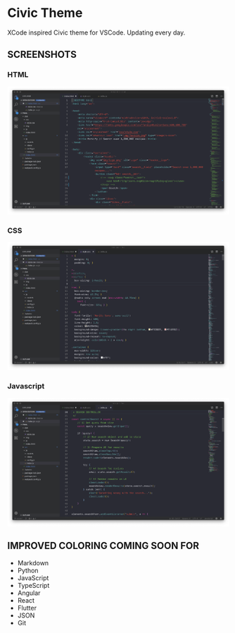 # Civic Theme

XCode inspired Civic theme for VSCode. Updating every day.

## SCREENSHOTS

### HTML

![HMTL](assets/html.png)

### CSS

![CSS](assets/css.png)

### Javascript

![JavaScript](assets/javascript.png)

## IMPROVED COLORING COMING SOON FOR

- Markdown
- Python
- JavaScript
- TypeScript
- Angular
- React
- Flutter
- JSON
- Git